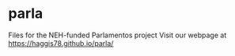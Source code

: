 # parla
Files for the NEH-funded Parlamentos project
Visit our webpage at https://haggis78.github.io/parla/
